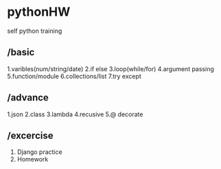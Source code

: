# pythonHW

self python training

## /basic

1.varibles(num/string/date)
2.if else
3.loop(while/for)
4.argument passing
5.function/module
6.collections/list
7.try except

## /advance

1.json
2.class
3.lambda
4.recusive
5.@ decorate

## /excercise

1. Django practice
2. Homework
